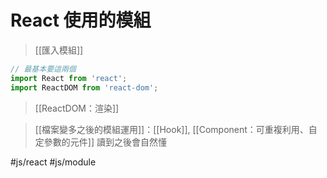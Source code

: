 # React 使用的模組
>[[匯入模組]]

```jsx
// 最基本要這兩個
import React from 'react';
import ReactDOM from 'react-dom';
```
>[[ReactDOM：渲染]]


>[[檔案變多之後的模組運用]]：[[Hook]], [[Component：可重複利用、自定參數的元件]] 讀到之後會自然懂

#js/react #js/module 